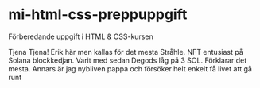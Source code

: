 # mi-html-css-preppuppgift
Förberedande uppgift i HTML &amp; CSS-kursen

Tjena Tjena! 
Erik här men kallas för det mesta Stråhle. NFT entusiast på Solana blockkedjan. Varit med sedan Degods låg på 3 SOL. Förklarar det mesta. 
Annars är jag nybliven pappa och försöker helt enkelt få livet att gå runt 
